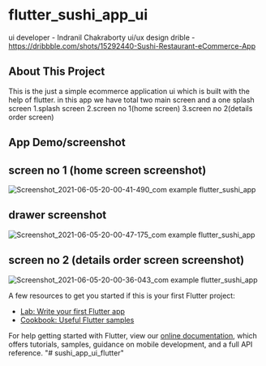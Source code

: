 # flutter_sushi_app_ui

ui developer - Indranil Chakraborty
ui/ux design drible - https://dribbble.com/shots/15292440-Sushi-Restaurant-eCommerce-App

## About This Project

This is the just a simple ecommerce application ui which is built with the help of flutter.
in this app we have total two main screen and a one splash screen
  1.splash screen
  2.screen no 1(home screen)
  3.screen no 2(details order screen)
  
## App Demo/screenshot

## screen no 1 (home screen screenshot)
![Screenshot_2021-06-05-20-00-41-490_com example flutter_sushi_app](https://user-images.githubusercontent.com/72186033/121177584-358e8f80-c87b-11eb-95f5-36167786f95a.jpg,height=80)

## drawer screenshot
![Screenshot_2021-06-05-20-00-47-175_com example flutter_sushi_app](https://user-images.githubusercontent.com/72186033/121177804-78506780-c87b-11eb-9faf-a9a714bc6481.jpg)

## screen no 2 (details order screen screenshot)
![Screenshot_2021-06-05-20-00-36-043_com example flutter_sushi_app](https://user-images.githubusercontent.com/72186033/121178033-b188d780-c87b-11eb-9961-5a8bc76104f8.jpg)


A few resources to get you started if this is your first Flutter project:

- [Lab: Write your first Flutter app](https://flutter.dev/docs/get-started/codelab)
- [Cookbook: Useful Flutter samples](https://flutter.dev/docs/cookbook)

For help getting started with Flutter, view our
[online documentation](https://flutter.dev/docs), which offers tutorials,
samples, guidance on mobile development, and a full API reference.
"# sushi_app_ui_flutter" 
